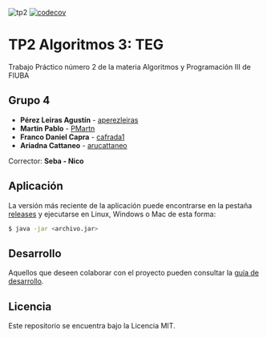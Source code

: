 ![tp2](https://github.com/aperezleiras/algo3_tp2/actions/workflows/build.yml/badge.svg) [![codecov](https://codecov.io/gh/aperezleiras/algo3_tp2/branch/master/graph/badge.svg)](https://codecov.io/gh/aperezleiras/algo3_tp2)

# TP2 Algoritmos 3: TEG

Trabajo Práctico número 2 de la materia Algoritmos y Programación III de FIUBA

## Grupo 4

* **Pérez Leiras Agustín** - [aperezleiras](https://github.com/aperezleiras)
* **Martin Pablo** - [PMartn](https://github.com/PMartn)
* **Franco Daniel Capra** - [cafrada1](https://github.com/cafrada1)
* **Ariadna Cattaneo** - [arucattaneo](https://github.com/arucattaneo)

Corrector: **Seba - Nico**

## Aplicación

La versión más reciente de la aplicación puede encontrarse en la pestaña [releases](https://github.com/aperezleiras/algo3_tp2/releases/latest) y ejecutarse en Linux, Windows o Mac de esta forma:

```bash
$ java -jar <archivo.jar>
```

## Desarrollo

Aquellos que deseen colaborar con el proyecto pueden consultar la [guía de desarrollo](./docs/Desarrollo.md).

## Licencia

Este repositorio se encuentra bajo la Licencia MIT.


